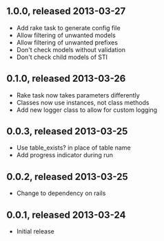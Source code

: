 ## 1.0.0, released 2013-03-27
* Add rake task to generate config file
* Allow filtering of unwanted models
* Allow filtering of unwanted prefixes
* Don't check models without validation
* Don't check child models of STI

## 0.1.0, released 2013-03-26
* Rake task now takes parameters differently
* Classes now use instances, not class methods
* Add new logger class to allow for custom logging

## 0.0.3, released 2013-03-25
* Use table_exists? in place of table name
* Add progress indicator during run

## 0.0.2, released 2013-03-25
* Change to dependency on rails

## 0.0.1, released 2013-03-24
* Initial release
